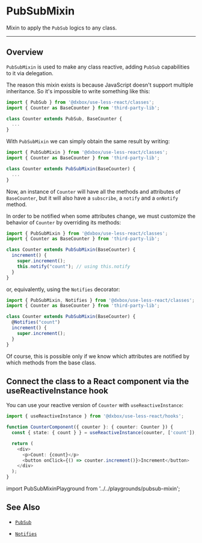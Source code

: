 # PubSubMixin

Mixin to apply the `PubSub` logics to any class.

---

## Overview

`PubSubMixin` is used to make any class reactive, adding `PubSub` capabilities to it via delegation.

The reason this mixin exists is because JavaScript doesn't support multiple inheritance. So it's impossible to write something like this:
```ts
import { PubSub } from '@dxbox/use-less-react/classes';
import { Counter as BaseCounter } from 'third-party-lib';

class Counter extends PubSub, BaseCounter {
  ...
}
```

With `PubSubMixin` we can simply obtain the same result by writing:
```ts
import { PubSubMixin } from '@dxbox/use-less-react/classes';
import { Counter as BaseCounter } from 'third-party-lib';

class Counter extends PubSubMixin(BaseCounter) {
  ...
}
```

Now, an instance of `Counter` will have all the methods and attributes of `BaseCounter`, but it will also have a `subscribe`, a `notify` and a `onNotify` method. 

In order to be notified when some attributes change, we must customize the behavior of `Counter` by overriding its methods:

```ts
import { PubSubMixin } from '@dxbox/use-less-react/classes';
import { Counter as BaseCounter } from 'third-party-lib';

class Counter extends PubSubMixin(BaseCounter) {
  increment() {
    super.increment();
    this.notify("count"); // using this.notify
  }
}
```

or, equivalently, using the `Notifies` decorator:

```ts
import { PubSubMixin, Notifies } from '@dxbox/use-less-react/classes';
import { Counter as BaseCounter } from 'third-party-lib';

class Counter extends PubSubMixin(BaseCounter) {
  @Notifies("count")
  increment() {
    super.increment();
  }
}
```

Of course, this is possible only if we know which attributes are notified by which methods from the base class.

## Connect the class to a React component via the useReactiveInstance hook

You can use your reactive version of `Counter` with `useReactiveInstance`:

```ts
import { useReactiveInstance } from '@dxbox/use-less-react/hooks';

function CounterComponent({ counter }: { counter: Counter }) {
  const { state: { count } } = useReactiveInstance(counter, ['count']);

  return (
    <div>
      <p>Count: {count}</p>
      <button onClick={() => counter.increment()}>Increment</button>
    </div>
  );
}
```

import PubSubMixinPlayground from '../../playgrounds/pubsub-mixin';

<PubSubMixinPlayground />


## See Also

- [`PubSub`](/docs/use-less-react/api/classes/pubsub)
<!-- TODO -->
- [`Notifies`](/docs/use-less-react/api/classes/notifies) 
